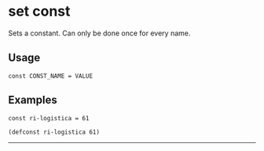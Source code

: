 # set const
Sets a constant. Can only be done once for every name.
## Usage
```
const CONST_NAME = VALUE
```
## Examples
```
const ri-logistica = 61
```
```
(defconst ri-logistica 61)

```
---
